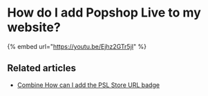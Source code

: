 # How do I add Popshop Live to my website?

{% embed url="https://youtu.be/Ejhz2GTr5jI" %}

## Related articles

* [Combine How can I add the PSL Store URL badge](https://jamble.gitbook.io/popshop-live/marketing/marketing-basics/combine-how-can-i-add-the-psl-store-url-badge)
